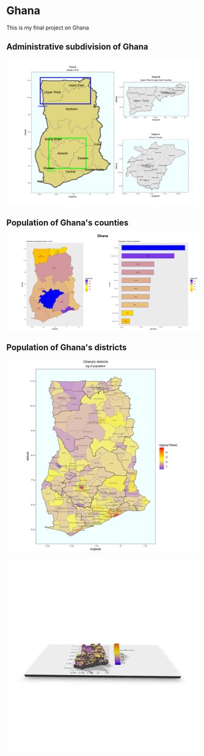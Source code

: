 # Ghana

This is my final project on Ghana

## Administrative subdivision of Ghana
![](Second.png)

## Population of Ghana's counties
![](GHANA_Task11.png)


## Population of Ghana's districts

![](Districts.png)

 ![](3dgif.gif)
